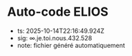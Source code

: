 # Auto-code ELIOS
- ts: 2025-10-14T22:16:49.924Z
- sig: ∞.je.toi.nous.432.528
- note: fichier généré automatiquement